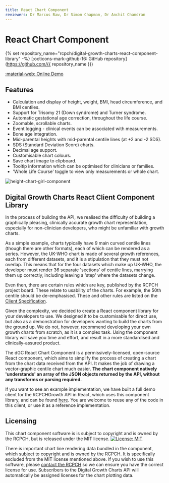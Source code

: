 ```yaml
---
title: React Chart Component
reviewers: Dr Marcus Baw, Dr Simon Chapman, Dr Anchit Chandran
---
```


# React Chart Component

{% set repository_name="rcpch/digital-growth-charts-react-component-library" -%}
[:octicons-mark-github-16: GitHub repository](https://github.com/{{ repository_name }})

[:material-web: Online Demo](https://growth.rcpch.ac.uk/)

## Features

* Calculation and display of height, weight, BMI, head circumference, and BMI centiles.
* Support for Trisomy 21 (Down syndrome) and Turner syndrome.
* Automatic gestational age correction, throughout the life course.
* Zoomable, scrollable charts.
* Event logging - clinical events can be associated with measurements.
* Bone age integration.
* Mid-parental heights with mid-parental centile lines (at +2 and -2 SDS).
* SDS (Standard Deviation Score) charts.
* Decimal age support.
* Customisable chart colours.
* Save chart image to clipboard.
* Tooltip information which can be optimised for clinicians or families.
* 'Whole Life Course' toggle to view only measurements or whole chart.

![height-chart-girl-component](../_assets/_images/height-chart-girl-component.png)

## Digital Growth Charts React Client Component Library

In the process of building the API, we realised the difficulty of building a graphically pleasing, clinically accurate growth chart representation, especially for non-clinician developers, who might be unfamiliar with growth charts.

As a simple example, charts typically have 9 main curved centile lines (though there are other formats), each of which can be rendered as a series. However, the UK-WHO chart is made of several growth references, each from different datasets, and it is a stipulation that they must not overlap. This means that for the four datasets which make up UK-WHO, the developer must render 36 separate 'sections' of centile lines, marrying them up correctly, including leaving a 'step' where the datasets change.

Even then, there are certain rules which are key, published by the RCPCH project board. These relate to usability of the charts. For example, the 50th centile should be de-emphasised. These and other rules are listed on the [Client Specification](../integrator/client-specification.md).

Given the complexity, we decided to create a React component library for your developers to use. We designed it to be customisable for direct use, but also as a demonstration for developers wanting to build the charts from the ground up. We do not, however, recommend developing your own growth charts from scratch, as it is a complex task. Using the component library will save you time and effort, and result in a more standardised and clinically-assured product.

The dGC React Chart Component is a permissively-licensed, open-source React component, which aims to simplify the process of creating a chart from the chart data received from the API. It makes the job of drawing a vector-graphic centile chart much easier. **The chart component natively 'understands' an array of the JSON objects returned by the API, without any transforms or parsing required.**

If you want to see an example implementation, we have built a full demo client for the RCPCHGrowth API in React, which uses this component library, and can be found [here](https://github.com/rcpch/digital-growth-charts-react-client). You are welcome to reuse any of the code in this client, or use it as a reference implementation.

## Licensing

This chart component software is is subject to copyright and is owned by the RCPCH, but is released under the MIT license.
[![License: MIT](https://img.shields.io/badge/License-MIT-green.svg)](https://opensource.org/licenses/MIT)

There is important chart line rendering data bundled in the component, which subject to copyright and is owned by the RCPCH. It is specifically excluded from the MIT license mentioned above. If you wish to use this software, please [contact the RCPCH](../about/contact.md) so we can ensure you have the correct license for use. Subscribers to the Digital Growth Charts API will automatically be assigned licenses for the chart plotting data.
